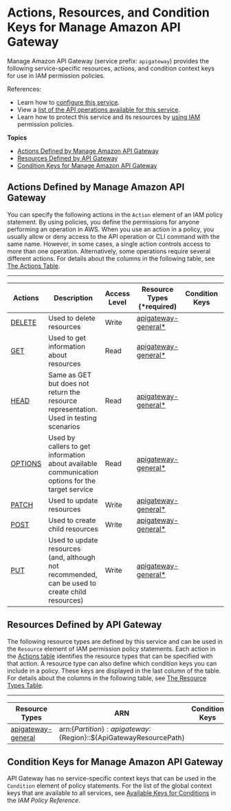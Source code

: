# Actions, Resources, and Condition Keys for Manage Amazon API Gateway<a name="list_manageamazonapigateway"></a>

Manage Amazon API Gateway \(service prefix: `apigateway`\) provides the following service\-specific resources, actions, and condition context keys for use in IAM permission policies\.

References:
+ Learn how to [configure this service](http://docs.aws.amazon.com/apigateway/latest/developerguide/)\.
+ View a [list of the API operations available for this service](http://docs.aws.amazon.com/apigateway/api-reference/)\.
+ Learn how to protect this service and its resources by [using IAM](http://docs.aws.amazon.com/apigateway/latest/developerguide/apigateway-control-access-to-api.html) permission policies\.

**Topics**
+ [Actions Defined by Manage Amazon API Gateway](#manageamazonapigateway-actions-as-permissions)
+ [Resources Defined by API Gateway](#manageamazonapigateway-resources-for-iam-policies)
+ [Condition Keys for Manage Amazon API Gateway](#manageamazonapigateway-policy-keys)

## Actions Defined by Manage Amazon API Gateway<a name="manageamazonapigateway-actions-as-permissions"></a>

You can specify the following actions in the `Action` element of an IAM policy statement\. By using policies, you define the permissions for anyone performing an operation in AWS\. When you use an action in a policy, you usually allow or deny access to the API operation or CLI command with the same name\. However, in some cases, a single action controls access to more than one operation\. Alternatively, some operations require several different actions\. For details about the columns in the following table, see [The Actions Table](reference_policies_actions-resources-contextkeys.md#actions_table)\.


****  

| Actions | Description | Access Level | Resource Types \(\*required\) | Condition Keys | Dependent Actions | 
| --- | --- | --- | --- | --- | --- | 
|   [ DELETE ](http://docs.aws.amazon.com/apigateway/api-reference/API_DELETE.html)  | Used to delete resources | Write |   [ apigateway\-general\* ](#manageamazonapigateway-apigateway-general)   |  |  | 
|   [ GET ](http://docs.aws.amazon.com/apigateway/api-reference/API_GET.html)  | Used to get information about resources | Read |   [ apigateway\-general\* ](#manageamazonapigateway-apigateway-general)   |  |  | 
|   [ HEAD ](http://docs.aws.amazon.com/apigateway/api-reference/API_HEAD.html)  | Same as GET but does not return the resource representation\. Used in testing scenarios | Read |   [ apigateway\-general\* ](#manageamazonapigateway-apigateway-general)   |  |  | 
|   [ OPTIONS ](http://docs.aws.amazon.com/apigateway/api-reference/API_OPTIONS.html)  | Used by callers to get information about available communication options for the target service | Read |   [ apigateway\-general\* ](#manageamazonapigateway-apigateway-general)   |  |  | 
|   [ PATCH ](http://docs.aws.amazon.com/apigateway/api-reference/API_PATCH.html)  | Used to update resources | Write |   [ apigateway\-general\* ](#manageamazonapigateway-apigateway-general)   |  |  | 
|   [ POST ](http://docs.aws.amazon.com/apigateway/api-reference/API_POST.html)  | Used to create child resources | Write |   [ apigateway\-general\* ](#manageamazonapigateway-apigateway-general)   |  |  | 
|   [ PUT ](http://docs.aws.amazon.com/apigateway/api-reference/API_PUT.html)  | Used to update resources \(and, although not recommended, can be used to create child resources\) | Write |   [ apigateway\-general\* ](#manageamazonapigateway-apigateway-general)   |  |  | 

## Resources Defined by API Gateway<a name="manageamazonapigateway-resources-for-iam-policies"></a>

The following resource types are defined by this service and can be used in the `Resource` element of IAM permission policy statements\. Each action in the [Actions table](#manageamazonapigateway-actions-as-permissions) identifies the resource types that can be specified with that action\. A resource type can also define which condition keys you can include in a policy\. These keys are displayed in the last column of the table\. For details about the columns in the following table, see [The Resource Types Table](reference_policies_actions-resources-contextkeys.md#resources_table)\.


****  

| Resource Types | ARN | Condition Keys | 
| --- | --- | --- | 
|   [ apigateway\-general ](http://docs.aws.amazon.com/apigateway/latest/developerguide/permissions.html)  |  arn:$\{Partition\}:apigateway:$\{Region\}::$\{ApiGatewayResourcePath\}  |  | 

## Condition Keys for Manage Amazon API Gateway<a name="manageamazonapigateway-policy-keys"></a>

API Gateway has no service\-specific context keys that can be used in the `Condition` element of policy statements\. For the list of the global context keys that are available to all services, see [Available Keys for Conditions](reference_policies_condition-keys.html#AvailableKeys) in the *IAM Policy Reference*\.